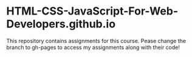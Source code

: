 # HTML-CSS-JavaScript-For-Web-Developers.github.io
This repository contains assignments for this course.
Pease change the branch to gh-pages to access my assignments along with their code!
